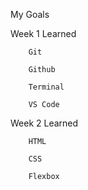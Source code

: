 My Goals 

Week 1 Learned
        
        Git

        Github
        
        Terminal
        
        VS Code
        
Week 2 Learned

        HTML

        CSS 
        
        Flexbox
